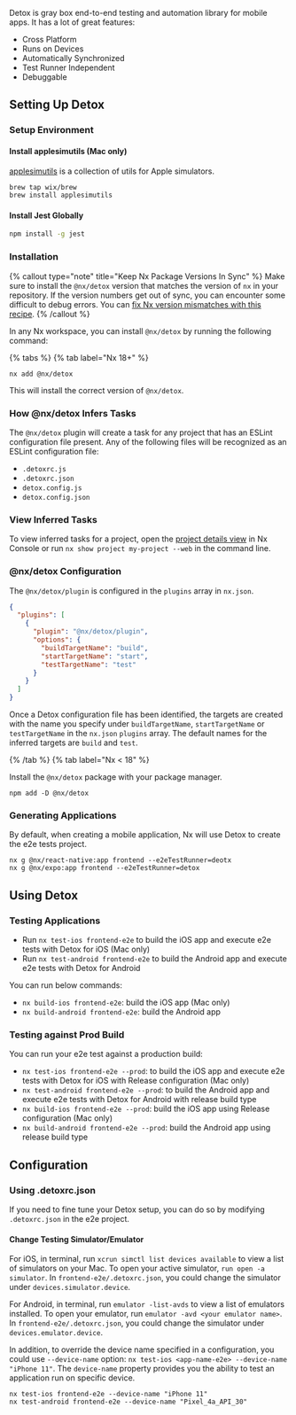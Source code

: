 Detox is gray box end-to-end testing and automation library for mobile apps. It has a lot of great features:

- Cross Platform
- Runs on Devices
- Automatically Synchronized
- Test Runner Independent
- Debuggable

## Setting Up Detox

### Setup Environment

#### Install applesimutils (Mac only)

[applesimutils](https://github.com/wix/AppleSimulatorUtils) is a collection of utils for Apple simulators.

```sh
brew tap wix/brew
brew install applesimutils
```

#### Install Jest Globally

```sh
npm install -g jest
```

### Installation

{% callout type="note" title="Keep Nx Package Versions In Sync" %}
Make sure to install the `@nx/detox` version that matches the version of `nx` in your repository. If the version numbers get out of sync, you can encounter some difficult to debug errors. You can [fix Nx version mismatches with this recipe](/recipes/tips-n-tricks/keep-nx-versions-in-sync).
{% /callout %}

In any Nx workspace, you can install `@nx/detox` by running the following command:

{% tabs %}
{% tab label="Nx 18+" %}

```shell
nx add @nx/detox
```

This will install the correct version of `@nx/detox`.

### How @nx/detox Infers Tasks

The `@nx/detox` plugin will create a task for any project that has an ESLint configuration file present. Any of the following files will be recognized as an ESLint configuration file:

- `.detoxrc.js`
- `.detoxrc.json`
- `detox.config.js`
- `detox.config.json`

### View Inferred Tasks

To view inferred tasks for a project, open the [project details view](/concepts/inferred-tasks) in Nx Console or run `nx show project my-project --web` in the command line.

### @nx/detox Configuration

The `@nx/detox/plugin` is configured in the `plugins` array in `nx.json`.

```json {% fileName="nx.json" %}
{
  "plugins": [
    {
      "plugin": "@nx/detox/plugin",
      "options": {
        "buildTargetName": "build",
        "startTargetName": "start",
        "testTargetName": "test"
      }
    }
  ]
}
```

Once a Detox configuration file has been identified, the targets are created with the name you specify under `buildTargetName`, `startTargetName` or `testTargetName` in the `nx.json` `plugins` array. The default names for the inferred targets are `build` and `test`.

{% /tab %}
{% tab label="Nx < 18" %}

Install the `@nx/detox` package with your package manager.

```shell
npm add -D @nx/detox
```

### Generating Applications

By default, when creating a mobile application, Nx will use Detox to create the e2e tests project.

```shell
nx g @nx/react-native:app frontend --e2eTestRunner=deotx
nx g @nx/expo:app frontend --e2eTestRunner=detox
```

## Using Detox

### Testing Applications

- Run `nx test-ios frontend-e2e` to build the iOS app and execute e2e tests with Detox for iOS (Mac only)
- Run `nx test-android frontend-e2e` to build the Android app and execute e2e tests with Detox for Android

You can run below commands:

- `nx build-ios frontend-e2e`: build the iOS app (Mac only)
- `nx build-android frontend-e2e`: build the Android app

### Testing against Prod Build

You can run your e2e test against a production build:

- `nx test-ios frontend-e2e --prod`: to build the iOS app and execute e2e tests with Detox for iOS with Release configuration (Mac only)
- `nx test-android frontend-e2e --prod`: to build the Android app and execute e2e tests with Detox for Android with release build type
- `nx build-ios frontend-e2e --prod`: build the iOS app using Release configuration (Mac only)
- `nx build-android frontend-e2e --prod`: build the Android app using release build type

## Configuration

### Using .detoxrc.json

If you need to fine tune your Detox setup, you can do so by modifying `.detoxrc.json` in the e2e project.

#### Change Testing Simulator/Emulator

For iOS, in terminal, run `xcrun simctl list devices available` to view a list of simulators on your Mac. To open your active simulator, `run open -a simulator`. In `frontend-e2e/.detoxrc.json`, you could change the simulator under `devices.simulator.device`.

For Android, in terminal, run `emulator -list-avds` to view a list of emulators installed. To open your emulator, run `emulator -avd <your emulator name>`. In `frontend-e2e/.detoxrc.json`, you could change the simulator under `devices.emulator.device`.

In addition, to override the device name specified in a configuration, you could use `--device-name` option: `nx test-ios <app-name-e2e> --device-name "iPhone 11"`. The `device-name` property provides you the ability to test an application run on specific device.

```shell
nx test-ios frontend-e2e --device-name "iPhone 11"
nx test-android frontend-e2e --device-name "Pixel_4a_API_30"
```
